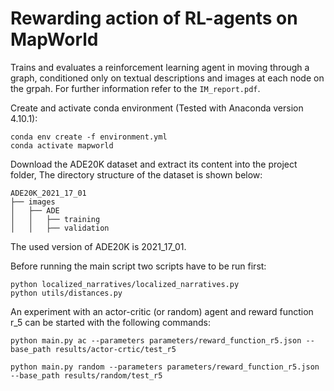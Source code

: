 # Rewarding action of RL-agents on MapWorld

Trains and evaluates a reinforcement learning agent in moving through a graph, conditioned only on textual descriptions and images at each node on the grpah. For further information refer to the `IM_report.pdf`.

Create and activate conda environment 
(Tested with Anaconda version 4.10.1):
```
conda env create -f environment.yml
conda activate mapworld
```

Download the ADE20K dataset and extract its content into the project folder,
The directory structure of the dataset is shown below:
```
ADE20K_2021_17_01
├── images
│   ├── ADE
│   │   ├── training
│   │   ├── validation
```
The used version of ADE20K is 2021_17_01. 

Before running the main script two scripts have to be run first:

```
python localized_narratives/localized_narratives.py
python utils/distances.py
```

An experiment with an actor-critic (or random) agent and reward function r_5 can be started with the following commands:
```
python main.py ac --parameters parameters/reward_function_r5.json --base_path results/actor-crtic/test_r5

python main.py random --parameters parameters/reward_function_r5.json --base_path results/random/test_r5
```
